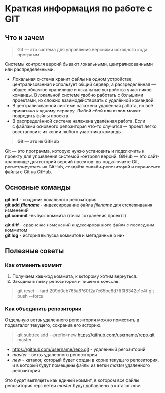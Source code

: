# Краткая информация по работе с GIT

## Что и зачем
> Git — это система для управления версиями исходного кода программ.

Системы контроля версий бывают локальными, централизованными или распределёнными.

- Локальная система хранит файлы на одном устройстве, централизованная использует общий сервер, а распределённая — общее облачное хранилище и локальные устройства участников команды. В локальной системе удобно работать с большими проектами, но сложно взаимодействовать с удалённой командой.
- В централизованной системе налажена удалённая работа, но всё привязано к одному серверу. Любой сбой или взлом может повредить файлы проекта.
- В распределённой системе налажена удалённая работа. Если с файлами основного репозитория что-то случится — проект легко восстановить из копии любого участника команды.

> **Git — это не GitHub**

Git — это программа, которую нужно установить и подключить к проекту для управления системой контроля версий. GitHub — это сайт-хранилище для историй версий проектов: вы подключаете Git, регистрируетесь на GitHub, создаёте онлайн-репозиторий и переносите файлы с Git на GitHub.
## Основные команды
**git init** - создание локального репозитория  
**git add *filename*** - индексирование файла *filename* для отслеживания изменений  
**git commit** -выпуск коммита (точка сохранения проекта)

**git diff** - сравнение изменений индексированного файла с последним коммитом  
**git log** - история выпуска коммитов и метаданные о них

## Полезные советы

### Как отменить коммит
1. Получаем хэш-код коммита, к которому хотим вернуться.
2. Заходим в папку репозитория и пишем в консоль:
> git reset --hard 209d0eb765a6760f2a7c65be8d7ff0f8342e1e4f
  git push --force
### Как объединить репозитории
Отдельную ветвь удаленного репозитория можно поместить в подкаталог текущего, сохранив его историю.
> git subtree add --prefix=new https://github.com/username/repo.git master
* https://github.com/username/repo.git - удаленный репозиторий
* *master* - ветвь удаленного репозитория
* *new* - каталог, который будет создан в корне текущего репозитория, и в который будут помещены файлы из ветки *master* удаленного репозитория

Это будет выглядеть как единый коммит, в котором все файлы репозитория repo ветви *master* будут добавлены в каталог *new*.

